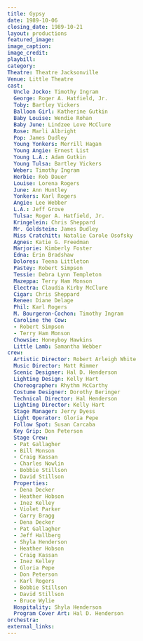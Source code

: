 ```yaml
---
title: Gypsy
date: 1989-10-06
closing_date: 1989-10-21
layout: productions
featured_image: 
image_caption:
image_credit:
playbill: 
category: 
Theatre: Theatre Jacksonville
Venue: Little Theatre
cast:
  Uncle Jocko: Timothy Ingram
  George: Roger A. Hatfield, Jr.
  Toby: Bartley Vickers
  Balloon Girl: Katherine Gutkin
  Baby Louise: Wendie Rohan
  Baby June: Lindzee Love McClure
  Rose: Marli Albright
  Pop: James Dudley
  Young Yonkers: Merrill Hagan
  Young Angie: Ernest List
  Young L.A.: Adam Gutkin
  Young Tulsa: Bartley Vickers
  Weber: Timothy Ingram
  Herbie: Rob Dauer
  Louise: Lorena Rogers
  June: Ann Huntley
  Yonkers: Karl Rogers
  Angie: Lee Webber
  L.A.: Jeff Grove
  Tulsa: Roger A. Hatfield, Jr.
  Kringelein: Chris Sheppard
  Mr. Goldstein: James Dudley
  Miss Cratchitt: Natalie Carole Osofsky
  Agnes: Katie G. Freedman
  Marjorie: Kimberly Foster
  Edna: Erin Bradshaw
  Dolores: Teena Littleton
  Pastey: Robert Simpson
  Tessie: Debra Lynn Templeton
  Mazeppa: Terry Ham Monson
  Electra: Claudia Kirby McClure
  Cigar: Chris Sheppard
  Renee: Diane Delage
  Phil: Karl Rogers
  M. Bourgeron-Cochon: Timothy Ingram
  Caroline the Cow: 
  - Robert Simpson
  - Terry Ham Monson
  Chowsie: Honeyboy Hawkins
  Little Lamb: Samantha Webber
crew:
  Artistic Director: Robert Arleigh White
  Music Director: Matt Rimmer
  Scenic Designer: Hal D. Henderson
  Lighting Design: Kelly Hart
  Choreographer: Rhythm McCarthy
  Costume Designer: Dorothy Beringer
  Technical Director: Hal Henderson
  Lighting Director: Kelly Hart
  Stage Manager: Jerry Dyess
  Light Operator: Gloria Pepe
  Follow Spot: Susan Carcaba
  Key Grip: Don Peterson
  Stage Crew:
  - Pat Gallagher
  - Bill Monson
  - Craig Kassan
  - Charles Nowlin
  - Bobbie Stillson
  - David Stillson
  Properties:
  - Dena Decker
  - Heather Hobson
  - Inez Kelley
  - Violet Parker
  - Garry Bragg
  - Dena Decker
  - Pat Gallagher
  - Jeff Hallberg
  - Shyla Henderson
  - Heather Hobson
  - Craig Kassan
  - Inez Kelley
  - Gloria Pepe
  - Don Peterson
  - Karl Rogers
  - Bobbie Stillson
  - David Stillson
  - Bruce Wylie
  Hospitality: Shyla Henderson
  Program Cover Art: Hal D. Henderson
orchestra:
external_links:
---
```

